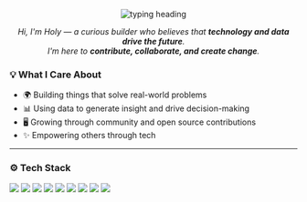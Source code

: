 <p align="center">
  <img src="https://readme-typing-svg.demolab.com?font=Fira+Code&size=26&duration=1500&pause=800&color=1E90FF&center=true&vCenter=true&width=700&lines=Interested+in+making+impacts%3F+Me+too+🚀" alt="typing heading"/>
</p>

<p align="center">
  <em>Hi, I'm Holy — a curious builder who believes that <strong>technology and data drive the future</strong>.<br>
  I'm here to <strong>contribute, collaborate, and create change</strong>.</em>
</p>


### 💡 What I Care About

- 🌍 Building things that solve real-world problems  
- 📊 Using data to generate insight and drive decision-making  
- 🖥️ Growing through community and open source contributions  
- ✨ Empowering others through tech

---

### ⚙️ Tech Stack

<p>
  <img src="https://img.shields.io/badge/Python-3776AB?style=flat&logo=python&logoColor=white"/>
  <img src="https://img.shields.io/badge/Flask-000000?style=flat&logo=flask&logoColor=white"/>
  <img src="https://img.shields.io/badge/HTML5-E34F26?style=flat&logo=html5&logoColor=white"/>
  <img src="https://img.shields.io/badge/CSS3-1572B6?style=flat&logo=css3&logoColor=white"/>
  <img src="https://img.shields.io/badge/JavaScript-F7DF1E?style=flat&logo=javascript&logoColor=black"/>
  <img src="https://img.shields.io/badge/TypeScript-3178C6?style=flat&logo=typescript&logoColor=white"/>
  <img src="https://img.shields.io/badge/React-61DAFB?style=flat&logo=react&logoColor=black"/>
  <img src="https://img.shields.io/badge/Java-007396?style=flat&logo=java&logoColor=white"/>
  <img src="https://img.shields.io/badge/C++-00599C?style=flat&logo=c%2B%2B&logoColor=white"/>
</p>
